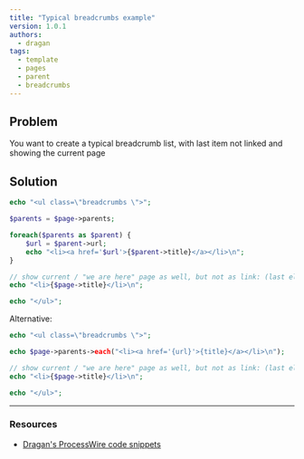 ```yaml
---
title: "Typical breadcrumbs example"
version: 1.0.1
authors:
  - dragan
tags:
  - template
  - pages
  - parent
  - breadcrumbs
---
```


## Problem

You want to create a typical breadcrumb list, with last item not linked and showing the current page

## Solution

```php
echo "<ul class=\"breadcrumbs \">";

$parents = $page->parents;

foreach($parents as $parent) {
	$url = $parent->url;
	echo "<li><a href='$url'>{$parent->title}</a></li>\n";
}

// show current / "we are here" page as well, but not as link: (last element)
echo "<li>{$page->title}</li>\n";

echo "</ul>";
```

Alternative:

```php
echo "<ul class=\"breadcrumbs \">";

echo $page->parents->each("<li><a href='{url}'>{title}</a></li>\n");

// show current / "we are here" page as well, but not as link: (last element)
echo "<li>{$page->title}</li>\n";

echo "</ul>";
```

---

### Resources

-   [Dragan's ProcessWire code snippets](https://github.com/dragan1700/pw/blob/master/breadcrumbs.inc)
